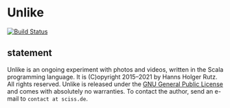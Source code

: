 # Unlike

[![Build Status](https://github.com/Sciss/Unlike/workflows/Scala%20CI/badge.svg?branch=main)](https://github.com/Sciss/Unlike/actions?query=workflow%3A%22Scala+CI%22)

## statement

Unlike is an ongoing experiment with photos and videos, written in the Scala programming language. 
It is (C)opyright 2015&ndash;2021 by Hanns Holger Rutz. All rights reserved. Unlike 
is released under the [GNU General Public License](http://github.com/Sciss/Unlike/blob/main/LICENSE)
and comes with absolutely no warranties. To contact the author, send an e-mail to `contact at sciss.de`.
